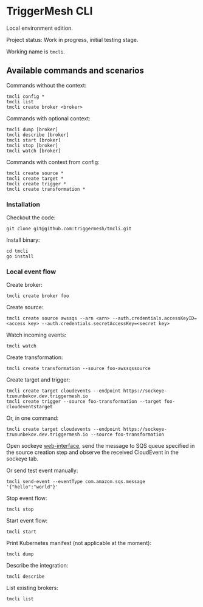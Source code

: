# TriggerMesh CLI
Local environment edition.

Project status: Work in progress, initial testing stage.

Working name is `tmcli`.

## Available commands and scenarios

Commands without the context:

```
tmcli config *
tmcli list
tmcli create broker <broker>
```

Commands with optional context:

```
tmcli dump [broker]
tmcli describe [broker]
tmcli start [broker]
tmcli stop [broker]
tmcli watch [broker]
```

Commands with context from config:

```
tmcli create source *
tmcli create target *
tmcli create trigger *
tmcli create transformation *
```

### Installation

Checkout the code:

```
git clone git@github.com:triggermesh/tmcli.git
```

Install binary:

```
cd tmcli
go install
```

### Local event flow

Create broker:

```
tmcli create broker foo
```

Create source:

```
tmcli create source awssqs --arn <arn> --auth.credentials.accessKeyID=<access key> --auth.credentials.secretAccessKey=<secret key>
```

Watch incoming events:

```
tmcli watch
```

Create transformation:
```
tmcli create transformation --source foo-awssqssource
```

Create target and trigger:

```
tmcli create target cloudevents --endpoint https://sockeye-tzununbekov.dev.triggermesh.io
tmcli create trigger --source foo-transformation --target foo-cloudeventstarget
```

Or, in one command:

```
tmcli create target cloudevents --endpoint https://sockeye-tzununbekov.dev.triggermesh.io --source foo-transformation
```

Open sockeye [web-interface](https://sockeye-tzununbekov.dev.triggermesh.io), send the message to SQS queue specified in the source creation step and observe the received CloudEvent in the sockeye tab.

Or send test event manually:

```
tmcli send-event --eventType com.amazon.sqs.message '{"hello":"world"}'
```

Stop event flow:

```
tmcli stop
```

Start event flow:

```
tmcli start
```

Print Kubernetes manifest (not applicable at the moment):

```
tmcli dump
```

Describe the integration:

```
tmcli describe
```

List existing brokers:

```
tmcli list
```
